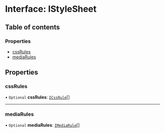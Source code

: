 # Interface: IStyleSheet

## Table of contents

### Properties

- [cssRules](IStyleSheet.md#cssrules)
- [mediaRules](IStyleSheet.md#mediarules)

## Properties

### cssRules

• `Optional` **cssRules**: [`ICssRule`](ICssRule.md)[]

___

### mediaRules

• `Optional` **mediaRules**: [`IMediaRule`](IMediaRule.md)[]
